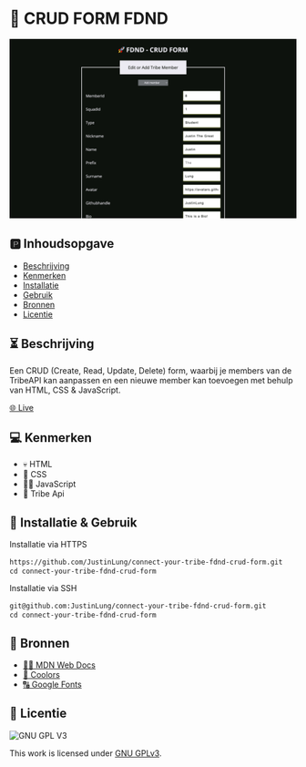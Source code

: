 # 🚀 CRUD FORM FDND

![Mockup](https://github.com/JustinLung/connect-your-tribe-fdnd-crud-form/blob/main/docs/mockup-crud-form.png?raw=true)

## 🅿 Inhoudsopgave

- [Beschrijving](#beschrijving)
- [Kenmerken](#kenmerken)
- [Installatie](#installatie)
- [Gebruik](#gebruik)
- [Bronnen](#bronnen)
- [Licentie](#licentie)

## ⏳ Beschrijving

Een CRUD (Create, Read, Update, Delete) form, waarbij je members van de TribeAPI kan aanpassen en een nieuwe member kan toevoegen met behulp van HTML, CSS & JavaScript.

[🌐 Live](http://justincrud.student.fdnd.nl/)

## 💻 Kenmerken

- 💀 HTML
- 👘 CSS
- 👨‍💻 JavaScript
- 🗿 Tribe Api

## 🔋 Installatie & Gebruik

Installatie via HTTPS

```
https://github.com/JustinLung/connect-your-tribe-fdnd-crud-form.git
cd connect-your-tribe-fdnd-crud-form
```

Installatie via SSH

```
git@github.com:JustinLung/connect-your-tribe-fdnd-crud-form.git
cd connect-your-tribe-fdnd-crud-form
```

## 🧙 Bronnen

- [🦸‍♂️ MDN Web Docs](https://developer.mozilla.org/en-US/)
- [🎨 Coolors](https://coolors.co/)
- [🔠 Google Fonts](https://fonts.google.com/)

## 🔖 Licentie

![GNU GPL V3](https://www.gnu.org/graphics/gplv3-127x51.png)

This work is licensed under [GNU GPLv3](./LICENSE).
